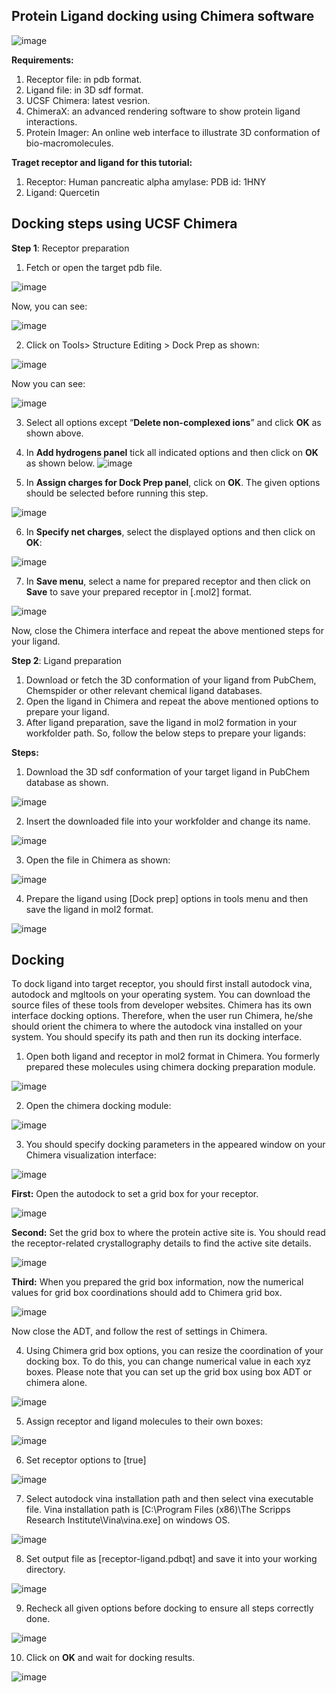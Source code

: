 ## Protein Ligand docking using Chimera software

![image](https://user-images.githubusercontent.com/17006122/207009540-cfa190b5-aab1-476f-b469-71c1d9184891.png)


**Requirements:**
1. Receptor file: in pdb format. 
2. Ligand file: in 3D sdf format. 
3. UCSF Chimera: latest vesrion. 
4. ChimeraX: an advanced rendering software to show protein ligand interactions. 
5. Protein Imager: An online web interface to illustrate 3D conformation of bio-macromolecules. 

**Traget receptor and ligand for this tutorial:**
1. Receptor: Human pancreatic alpha amylase: PDB id: 1HNY
2. Ligand: Quercetin


## Docking steps using UCSF Chimera
**Step 1**: Receptor preparation
1. Fetch or open the target pdb file. 

![image](https://user-images.githubusercontent.com/17006122/207010253-2bb1a78e-8260-470b-893a-bfc9c3bd36dc.png)

Now, you can see:

![image](https://user-images.githubusercontent.com/17006122/207010518-5532ff51-aa95-44ba-88cf-b2a55da5c2a4.png)

2.  Click on Tools> Structure Editing > Dock Prep as shown:

![image](https://user-images.githubusercontent.com/17006122/207011162-7c1292fc-31b0-4f66-bfca-a546bcf8b76c.png)
 
 Now you can see:
 
![image](https://user-images.githubusercontent.com/17006122/207011833-204fe198-73ce-4578-8247-386353d4245a.png)

 3.  Select  all  options  except  “**Delete non-complexed ions**” and click **OK** as shown above. 
 4.  In **Add hydrogens panel** tick all indicated options and then click on **OK** as shown below.
![image](https://user-images.githubusercontent.com/17006122/207012653-9cb2b2ad-4ee6-41ee-9367-36ffcf0ddebd.png)

 5. In **Assign charges for Dock Prep panel**, click on **OK**. The given options should be selected before running this step. 

![image](https://user-images.githubusercontent.com/17006122/207013336-032bdd02-be88-468b-8d1d-c110ad8f2df8.png)
 
 6. In **Specify net charges**, select the displayed options and then click on **OK**:

![image](https://user-images.githubusercontent.com/17006122/207013899-aaad3ee9-b51e-4b90-ab09-2fbf6ceeb821.png)

 7. In **Save menu**, select a name for prepared receptor and then click on **Save** to save your prepared receptor in [.mol2] format. 

![image](https://user-images.githubusercontent.com/17006122/207014655-8b250cd6-7850-4dfb-b761-1cf544aad2fc.png)


Now, close the Chimera interface and repeat the above mentioned steps for your ligand.


**Step 2**: Ligand preparation

1. Download or fetch the 3D conformation of your ligand from PubChem, Chemspider or other relevant chemical ligand databases. 
2. Open the ligand in Chimera and repeat the above mentioned options to prepare your ligand. 
3. After ligand preparation, save the ligand in mol2 formation in your workfolder path. So, follow the below steps to prepare your ligands:

**Steps:**
1. Download the 3D sdf conformation of your target ligand in PubChem database as shown. 

![image](https://user-images.githubusercontent.com/17006122/207018905-c6054cf0-eb8e-4535-81c6-18b0aa27e422.png)

2. Insert the downloaded file into your workfolder and change its name. 

![image](https://user-images.githubusercontent.com/17006122/207018835-e599b97e-07f5-48ca-a74c-bc0a48af3b37.png)

3. Open the file in Chimera as shown:

![image](https://user-images.githubusercontent.com/17006122/207019091-91b842d6-a3f2-49ac-9db8-b9f847091f7d.png)

4. Prepare the ligand using [Dock prep] options in tools menu and then save the ligand in mol2 format. 

![image](https://user-images.githubusercontent.com/17006122/207020235-aefbd1b8-a3d5-4eb6-8a88-91ef52dc9835.png)


## Docking
To dock ligand into target receptor, you should first install autodock vina, autodock and mgltools on your operating system. You can download the source files of these tools from developer websites. Chimera has its own interface docking options. Therefore, when the user run Chimera, he/she should orient the chimera to where the autodock vina installed on your system. You should specify its path and then run its docking interface. 

1. Open both ligand and receptor in mol2 format in Chimera. You formerly prepared these molecules using chimera docking preparation module. 

![image](https://user-images.githubusercontent.com/17006122/207021878-8ad8c8c4-5dc3-4b6d-8162-5567bc351773.png)

2. Open the chimera docking module:

![image](https://user-images.githubusercontent.com/17006122/207022120-35fb75b4-ed8b-46ab-841c-9c97a08c962b.png)

3. You should specify docking parameters in the appeared window on your Chimera visualization interface:

![image](https://user-images.githubusercontent.com/17006122/207022661-1c3e2ef9-1785-46eb-9a68-5e05c37d5711.png)

**First:** Open the autodock to set a grid box for your receptor.

![image](https://user-images.githubusercontent.com/17006122/207026413-32d9c7b9-6057-4d3e-9b21-203eed955da0.png)

**Second:** Set the grid box to where the protein active site is. You should read the receptor-related crystallography details to find the active site details. 

![image](https://user-images.githubusercontent.com/17006122/207028517-3316a589-450a-4ae1-b5bd-0b231bc5a069.png)

**Third:** When you prepared the grid box information, now the numerical values for grid box coordinations should add to Chimera grid box. 

![image](https://user-images.githubusercontent.com/17006122/207029762-87a195a1-099f-4e9a-88d8-1367aa0e9434.png)

Now close the ADT, and follow the rest of settings in Chimera. 

4. Using Chimera grid box options, you can resize the coordination of your docking box. To do this, you can change numerical value in each xyz boxes. Please note that you can set up the grid box using box ADT or chimera alone. 

![image](https://user-images.githubusercontent.com/17006122/207031088-e854731a-e8ce-4041-b3a4-88e78fbd6647.png)

5. Assign receptor and ligand molecules to their own boxes:

![image](https://user-images.githubusercontent.com/17006122/207032018-cb5af1d2-935e-47cc-b0b0-bffda330a806.png)

6. Set receptor options to [true]

![image](https://user-images.githubusercontent.com/17006122/207032402-b38378fa-2417-44ab-93bd-da51e376f0a7.png)

7. Select autodock vina installation path and then select vina executable file. Vina installation path is [C:\Program Files (x86)\The Scripps Research Institute\Vina\vina.exe] on windows OS. 

![image](https://user-images.githubusercontent.com/17006122/207032838-6bc3d91b-914e-4621-a55d-62384b7dd409.png)

8. Set output file as [receptor-ligand.pdbqt] and save it into your working directory. 

![image](https://user-images.githubusercontent.com/17006122/207033204-7772d09b-0adb-490e-ac4e-b231226dbd1c.png)

9. Recheck all given options before docking to ensure all steps correctly done. 

![image](https://user-images.githubusercontent.com/17006122/207033406-fad28fc6-3389-4b60-adf3-a0d21418b5f7.png)

10. Click on **OK** and wait for docking results. 

![image](https://user-images.githubusercontent.com/17006122/207033817-f40b5ee4-ea04-4fe6-adfc-cd7d756dfbca.png)



